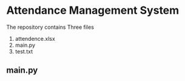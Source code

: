 # Attendance Management System

 The repository contains Three files 
 1. attendence.xlsx
 2.  main.py
 3.  test.txt
 ## main.py
 
